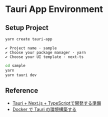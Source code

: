 # Tauri App Environment

## Setup Project
```sh
yarn create tauri-app
```
```
✔ Project name · sample
✔ Choose your package manager · yarn
✔ Choose your UI template · next-ts
```
```sh
cd sample
yarn
yarn tauri dev
```

## Reference
- [Tauri + Next.js + TypeScriptで開発する準備](https://zenn.dev/razokulover/articles/8125f0facfce36)
- [Docker で Tauri の環境構築する](https://qiita.com/Ritz/items/ecb4bc2d55a0d6967e6e)

